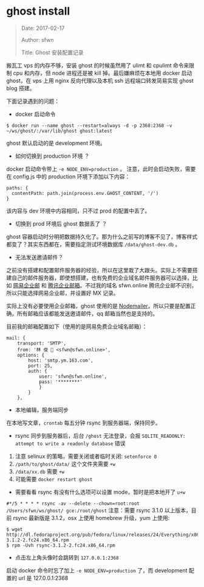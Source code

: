 # ghost install

> Date: 2017-02-17
>
> Author: sfwn
>
> Title: Ghost 安装配置记录

搬瓦工 vps 的内存不够，安装 ghost 的时候虽然用了 ulimt 和 cpulimt 命令来限制 cpu 和内存，但 node 进程还是被 kill 掉。最后嫌麻烦在本地用 docker 启动 ghost，在 vps 上用 nginx 反向代理以及本机 ssh 远程端口转发简易实现 ghost blog 搭建。

下面记录遇到的问题：

- docker 启动命令

```
$ docker run --name ghost --restart=always -d -p 2368:2368 -v ~/ws/ghost/:/var/lib/ghost ghost:latest
```
 ghost 默认启动的是 development 环境。

- 如何切换到 production 环境 ？

 docker 启动命令带上 `-e NODE_ENV=production` 。
注意，此时会启动失败，需要在 config.js 中的 production 环境下添加以下内容：

```
paths: {
  contentPath: path.join(process.env.GHOST_CONTENT, '/')
}
```

 该内容与 dev 环境中内容相同，只不过 prod 的配置中丢了。

- 切换到 prod 环境后 ghost 数据丢了 ？

 ghost 容器启动时分明把数据持久化了。那为什么之前写的博客不见了，博客样式都变了？其实东西都在，需要指定测试环境数据库 `/data/ghost-dev.db` 。

- 无法发送邀请邮件？

 之前没有搭建和配置邮件服务器的经验，所以在这里栽了大跟头。实际上不需要搭建自己的邮件服务器，即使想搭建，也有免费的企业域名邮件服务器可以选择，比如 [网易企业邮](ym.163.com) 和 [腾讯企业邮箱](exmail.qq.com)。不过我的域名 sfwn.online 腾讯企业邮不识别，所以只能选择网易企业邮，并设置好 MX 记录。

 实际上没有必要使用企业邮箱，ghost 使用的是 [Nodemailer](https://nodemailer.com/about/)。所以只要是配置正确，所有邮箱应该都能发送邀请邮件，qq 邮箱当然也是支持的。

 目前我的邮箱配置如下（使用的是网易免费企业域名邮箱）：
```
mail: {
    transport: 'SMTP',
    from: '林 俊 👻 <sfwn@sfwn.online>',
    options: {
        host: 'smtp.ym.163.com',
        port: 25,
        auth: {
            user: 'sfwn@sfwn.online',
            pass: '********'
            }
        }
    },
```

- 本地编辑，服务端同步

 在本地写文章，`crontab` 每五分钟 rsync 到服务器端，保持同步。

- rsync 同步到服务器后，后台 `/ghost` 无法登录，会报 `SQLITE_READONLY: attempt to write a readonly database` 错误

 1. 注意 selinux 的策略，需要关闭或者临时关闭: `setenforce 0`
 2. `/path/to/ghost/data/` 这个文件夹需要 `+w`
 3. `/data/xx.db` 需要 `+w`
 4. 可能需要 `docker restart ghost`

- 需要看看 rsync 有没有什么选项可以设置 mode，暂时是把本地开了 `u+w`

 `#*/5 * * * * rsync -av --delete --chown=root:root /Users/sfwn/ws/ghost/ gce:/root/ghost`
 注意：需要 rsync 3.1.0 以上版本，目前 rsync 最新版是 3.1.2，osx 上使用 homebrew 升级，yum 上使用:
```shell
$ wget http://dl.fedoraproject.org/pub/fedora/linux/releases/24/Everything/x86_64/os/Packages/r/rsync-3.1.2-2.fc24.x86_64.rpm
$ rpm -Uvh rsync-3.1.2-2.fc24.x86_64.rpm
```

- 点击左上角头像时会跳转到 `127.0.0.1:2368`

 启动 docker 命令时忘了加上 `-e NODE_ENV=production` 了，而 development 配置的 url 是 127.0.0.1:2368